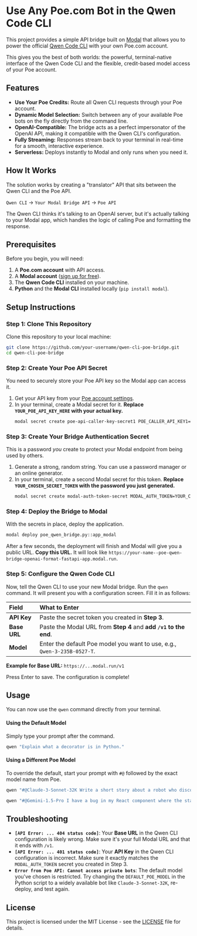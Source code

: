 # Use Any Poe.com Bot in the Qwen Code CLI

This project provides a simple API bridge built on [Modal](https://modal.com) that allows you to power the official [Qwen Code CLI](https://github.com/QwenLM/Qwen-Code) with your own Poe.com account.

This gives you the best of both worlds: the powerful, terminal-native interface of the Qwen Code CLI and the flexible, credit-based model access of your Poe account.

## Features

-   **Use Your Poe Credits:** Route all Qwen CLI requests through your Poe account.
-   **Dynamic Model Selection:** Switch between any of your available Poe bots on the fly directly from the command line.
-   **OpenAI-Compatible:** The bridge acts as a perfect impersonator of the OpenAI API, making it compatible with the Qwen CLI's configuration.
-   **Fully Streaming:** Responses stream back to your terminal in real-time for a smooth, interactive experience.
-   **Serverless:** Deploys instantly to Modal and only runs when you need it.

## How It Works

The solution works by creating a "translator" API that sits between the Qwen CLI and the Poe API.

`Qwen CLI` -> `Your Modal Bridge API` -> `Poe API`

The Qwen CLI thinks it's talking to an OpenAI server, but it's actually talking to your Modal app, which handles the logic of calling Poe and formatting the response.

## Prerequisites

Before you begin, you will need:
1.  A **Poe.com account** with API access.
2.  A **Modal account** ([sign up for free](https://modal.com/signup)).
3.  The **Qwen Code CLI** installed on your machine.
4.  **Python** and the **Modal CLI** installed locally (`pip install modal`).

## Setup Instructions

### Step 1: Clone This Repository

Clone this repository to your local machine:
```bash
git clone https://github.com/your-username/qwen-cli-poe-bridge.git
cd qwen-cli-poe-bridge
```

### Step 2: Create Your Poe API Secret

You need to securely store your Poe API key so the Modal app can access it.

1.  Get your API key from your [Poe account settings](https://poe.com/api_keys).
2.  In your terminal, create a Modal secret for it. **Replace `YOUR_POE_API_KEY_HERE` with your actual key.**
    ```bash
    modal secret create poe-api-caller-key-secret1 POE_CALLER_API_KEY1=YOUR_POE_API_KEY_HERE
    ```

### Step 3: Create Your Bridge Authentication Secret

This is a password *you* create to protect your Modal endpoint from being used by others.

1.  Generate a strong, random string. You can use a password manager or an online generator.
2.  In your terminal, create a second Modal secret for this token. **Replace `YOUR_CHOSEN_SECRET_TOKEN` with the password you just generated.**
    ```bash
    modal secret create modal-auth-token-secret MODAL_AUTH_TOKEN=YOUR_CHOSEN_SECRET_TOKEN
    ```

### Step 4: Deploy the Bridge to Modal

With the secrets in place, deploy the application.
```bash
modal deploy poe_qwen_bridge.py::app_modal
```
After a few seconds, the deployment will finish and Modal will give you a public URL. **Copy this URL.** It will look like `https://your-name--poe-qwen-bridge-openai-format-fastapi-app.modal.run`.

### Step 5: Configure the Qwen Code CLI

Now, tell the Qwen CLI to use your new Modal bridge. Run the `qwen` command. It will present you with a configuration screen. Fill it in as follows:

| Field      | What to Enter                                                              |
| :--------- | :------------------------------------------------------------------------- |
| **API Key**  | Paste the secret token you created in **Step 3**.                        |
| **Base URL** | Paste the Modal URL from **Step 4** and **add `/v1` to the end**.        |
| **Model**    | Enter the default Poe model you want to use, e.g., `Qwen-3-235B-0527-T`. |

**Example for Base URL:** `https://...modal.run/v1`

Press Enter to save. The configuration is complete!

## Usage

You can now use the `qwen` command directly from your terminal.

#### Using the Default Model

Simply type your prompt after the command.
```bash
qwen "Explain what a decorator is in Python."
```

#### Using a Different Poe Model

To override the default, start your prompt with `#@` followed by the exact model name from Poe.

```bash
qwen "#@Claude-3-Sonnet-32K Write a short story about a robot who discovers music."
```

```bash
qwen "#@Gemini-1.5-Pro I have a bug in my React component where the state isn't updating on click. What should I check?"
```

## Troubleshooting

-   **`[API Error: ... 404 status code]`**: Your **Base URL** in the Qwen CLI configuration is likely wrong. Make sure it's your full Modal URL and that it ends with `/v1`.
-   **`[API Error: ... 401 status code]`**: Your **API Key** in the Qwen CLI configuration is incorrect. Make sure it exactly matches the `MODAL_AUTH_TOKEN` secret you created in Step 3.
-   **`Error from Poe API: Cannot access private bots`**: The default model you've chosen is restricted. Try changing the `DEFAULT_POE_MODEL` in the Python script to a widely available bot like `Claude-3-Sonnet-32K`, re-deploy, and test again.

## License

This project is licensed under the MIT License - see the [LICENSE](LICENSE) file for details.